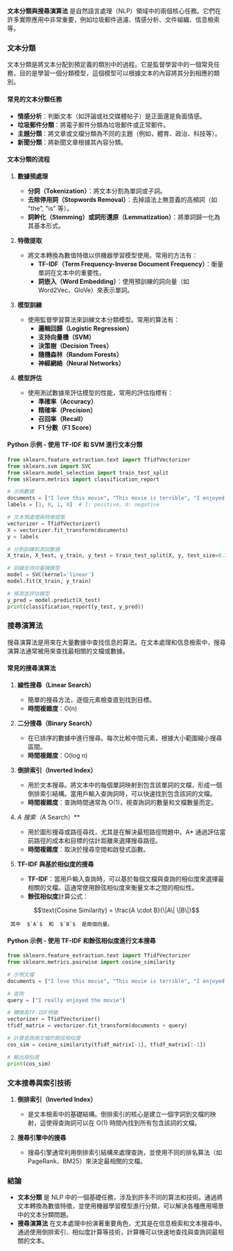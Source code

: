 **文本分類與搜尋演算法** 是自然語言處理（NLP）領域中的兩個核心任務。它們在許多實際應用中非常重要，例如垃圾郵件過濾、情感分析、文件組織、信息檢索等。

### **文本分類**

文本分類是將文本分配到預定義的類別中的過程。它是監督學習中的一個常見任務，目的是學習一個分類模型，這個模型可以根據文本的內容將其分到相應的類別。

#### **常見的文本分類任務**
- **情感分析**：判斷文本（如評論或社交媒體帖子）是正面還是負面情感。
- **垃圾郵件分類**：將電子郵件分類為垃圾郵件或正常郵件。
- **主題分類**：將文章或文檔分類為不同的主題（例如，體育、政治、科技等）。
- **新聞分類**：將新聞文章根據其內容分類。

#### **文本分類的流程**
1. **數據預處理**
   - **分詞（Tokenization）**：將文本分割為單詞或子詞。
   - **去除停用詞（Stopwords Removal）**：去掉語法上無意義的高頻詞（如 "the", "is" 等）。
   - **詞幹化（Stemming）或詞形還原（Lemmatization）**：將單詞歸一化為其基本形式。
   
2. **特徵提取**
   - 將文本轉換為數值特徵以供機器學習模型使用。常用的方法有：
     - **TF-IDF（Term Frequency-Inverse Document Frequency）**：衡量單詞在文本中的重要性。
     - **詞嵌入（Word Embedding）**：使用預訓練的詞向量（如 Word2Vec、GloVe）來表示單詞。

3. **模型訓練**
   - 使用監督學習算法來訓練文本分類模型。常用的算法有：
     - **邏輯回歸（Logistic Regression）**
     - **支持向量機（SVM）**
     - **決策樹（Decision Trees）**
     - **隨機森林（Random Forests）**
     - **神經網絡（Neural Networks）**

4. **模型評估**
   - 使用測試數據來評估模型的性能，常用的評估指標有：
     - **準確率（Accuracy）**
     - **精確率（Precision）**
     - **召回率（Recall）**
     - **F1 分數（F1 Score）**

#### **Python 示例 - 使用 TF-IDF 和 SVM 進行文本分類**
```python
from sklearn.feature_extraction.text import TfidfVectorizer
from sklearn.svm import SVC
from sklearn.model_selection import train_test_split
from sklearn.metrics import classification_report

# 示例數據
documents = ["I love this movie", "This movie is terrible", "I enjoyed the film", "I hate this movie"]
labels = [1, 0, 1, 0]  # 1: positive, 0: negative

# 文本預處理與特徵提取
vectorizer = TfidfVectorizer()
X = vectorizer.fit_transform(documents)
y = labels

# 分割訓練和測試數據
X_train, X_test, y_train, y_test = train_test_split(X, y, test_size=0.3, random_state=42)

# 訓練支持向量機模型
model = SVC(kernel='linear')
model.fit(X_train, y_train)

# 預測並評估模型
y_pred = model.predict(X_test)
print(classification_report(y_test, y_pred))
```

### **搜尋演算法**

搜尋演算法是用來在大量數據中查找信息的算法。在文本處理和信息檢索中，搜尋演算法通常被用來查找最相關的文檔或數據。

#### **常見的搜尋演算法**
1. **線性搜尋（Linear Search）**
   - 簡單的搜尋方法，逐個元素檢查直到找到目標。
   - **時間複雜度**：O(n)

2. **二分搜尋（Binary Search）**
   - 在已排序的數據中進行搜尋。每次比較中間元素，根據大小範圍縮小搜尋區間。
   - **時間複雜度**：O(log n)

3. **倒排索引（Inverted Index）**
   - 用於文本搜尋。將文本中的每個單詞映射到包含該單詞的文檔，形成一個倒排索引結構。當用戶輸入查詢詞時，可以快速找到包含該詞的文檔。
   - **時間複雜度**：查詢時間通常為 O(1)，視查詢詞的數量和文檔數量而定。

4. **A* 搜索（A* Search）**
   - 用於圖形搜尋或路徑尋找，尤其是在解決最短路徑問題中。A* 通過評估當前路徑的成本和目標的估計距離來選擇搜尋路徑。
   - **時間複雜度**：取決於搜尋空間和啟發式函數。

5. **TF-IDF 與基於相似度的搜尋**
   - **TF-IDF**：當用戶輸入查詢時，可以基於每個文檔與查詢的相似度來選擇最相關的文檔。這通常使用餘弦相似度來衡量文本之間的相似性。
   - **餘弦相似度**計算公式：
     
```math
\text{Cosine Similarity} = \frac{A \cdot B}{\|A\| \|B\|}
```

     其中  $`A`$  和  $`B`$  是兩個向量。

#### **Python 示例 - 使用 TF-IDF 和餘弦相似度進行文本搜尋**
```python
from sklearn.feature_extraction.text import TfidfVectorizer
from sklearn.metrics.pairwise import cosine_similarity

# 示例文檔
documents = ["I love this movie", "This movie is terrible", "I enjoyed the film", "I hate this movie"]

# 查詢
query = ["I really enjoyed the movie"]

# 轉換為TF-IDF特徵
vectorizer = TfidfVectorizer()
tfidf_matrix = vectorizer.fit_transform(documents + query)

# 計算查詢與文檔的餘弦相似度
cos_sim = cosine_similarity(tfidf_matrix[-1], tfidf_matrix[:-1])

# 輸出相似度
print(cos_sim)
```

### **文本搜尋與索引技術**
1. **倒排索引（Inverted Index）**
   - 是文本檢索中的基礎結構。倒排索引的核心是建立一個字詞到文檔的映射，這使得查詢詞可以在 O(1) 時間內找到所有包含該詞的文檔。
   
2. **搜尋引擎中的搜尋**
   - 搜尋引擎通常利用倒排索引結構來處理查詢，並使用不同的排名算法（如 PageRank、BM25）來決定最相關的文檔。

### **結論**

- **文本分類** 是 NLP 中的一個基礎任務，涉及到許多不同的算法和技術。通過將文本轉換為數值特徵，並使用機器學習模型進行分類，可以解決各種應用場景中的文本分類問題。
- **搜尋演算法** 在文本處理中扮演著重要角色，尤其是在信息檢索和文本搜尋中。通過使用倒排索引、相似度計算等技術，計算機可以快速地查找與查詢詞最相關的文本。
